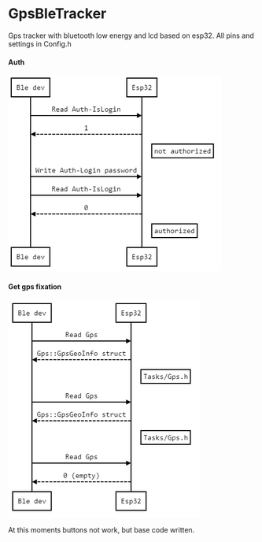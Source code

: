 # GpsBleTracker
Gps tracker with bluetooth low energy and lcd based on esp32.
All pins and settings in Config.h

#### Auth
![](/md_files/auth_seq.png)

#### Get gps fixation
![](/md_files/gps_seq.png)

At this moments buttons not work, but base code written.